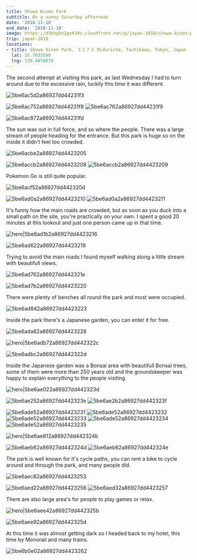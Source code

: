 ```yaml
---
title: Showa Kinen Park
subtitle: On a sunny Saturday afternoon
date: '2018-11-10'
end_date: '2018-11-10'
image: https://d3khpbv2gxh34v.cloudfront.net/p/japan-2018/showa-kinen-park/5be6af562a86927dd442325f.jpg
trip: japan-2018
locations:
- title: Showa Kinen Park, ３１７３ Midoricho, Tachikawa, Tokyo, Japan
  lat: 35.7033599
  lng: 139.4078879
---
```


The second attempt at visiting this park, as last Wednesday I had to turn around due to the excessive rain, luckily this time it was different.

![5be6ac5d2a86927dd44231f3](https://d3khpbv2gxh34v.cloudfront.net/p/japan-2018/showa-kinen-park/5be6ac662a86927dd44231f5.jpg "1.5")

![5be6ac752a86927dd44231f8](https://d3khpbv2gxh34v.cloudfront.net/p/japan-2018/showa-kinen-park/5be6ac7d2a86927dd44231fa.jpg "1.48")
![5be6ac762a86927dd44231f9](https://d3khpbv2gxh34v.cloudfront.net/p/japan-2018/showa-kinen-park/5be6ac852a86927dd44231fc.jpg "1.5")

![5be6ac872a86927dd44231fd](https://d3khpbv2gxh34v.cloudfront.net/p/japan-2018/showa-kinen-park/5be6ac8a2a86927dd44231fe.jpg "1.541")

The sun was out in full force, and so where the people. There was a large stream of people heading for the entrance. But this park is huge so on the inside it didn't feel too crowded.

![5be6acbe2a86927dd4423205](https://d3khpbv2gxh34v.cloudfront.net/p/japan-2018/showa-kinen-park/5be6acc62a86927dd4423207.jpg "1.5")

![5be6accb2a86927dd4423208](https://d3khpbv2gxh34v.cloudfront.net/p/japan-2018/showa-kinen-park/5be6ad1a2a86927dd4423215.jpg "1.5")
![5be6accb2a86927dd4423209](https://d3khpbv2gxh34v.cloudfront.net/p/japan-2018/showa-kinen-park/5be6acd12a86927dd442320b.jpg "1.5")

Pokemon Go is still quite popular.

![5be6acf52a86927dd442320d](https://d3khpbv2gxh34v.cloudfront.net/p/japan-2018/showa-kinen-park/5be6acfc2a86927dd442320f.jpg "1.5")

![5be6ad0a2a86927dd4423210](https://d3khpbv2gxh34v.cloudfront.net/p/japan-2018/showa-kinen-park/5be6ad1b2a86927dd4423217.jpg "1.5")
![5be6ad0a2a86927dd4423211](https://d3khpbv2gxh34v.cloudfront.net/p/japan-2018/showa-kinen-park/5be6ad142a86927dd4423214.jpg "1.5")

It's funny how the main roads are crowded, but as soon as you duck into a small path on the site, you're practically on your own. I spent a good 20 minutes at this lookout and just one person came up in that time.

![hero|5be6ad1b2a86927dd4423216](https://d3khpbv2gxh34v.cloudfront.net/p/japan-2018/showa-kinen-park/5be6ad1b2a86927dd4423216.jpg "1.5")

![5be6ad622a86927dd4423219](https://d3khpbv2gxh34v.cloudfront.net/p/japan-2018/showa-kinen-park/5be6ad682a86927dd442321a.jpg "1.5")

Trying to avoid the main roads I found myself walking along a little stream with beautifull views.

![5be6ad762a86927dd442321e](https://d3khpbv2gxh34v.cloudfront.net/p/japan-2018/showa-kinen-park/5be6ad7a2a86927dd442321f.jpg "1.5")

![5be6ad7b2a86927dd4423220](https://d3khpbv2gxh34v.cloudfront.net/p/japan-2018/showa-kinen-park/5be6ad8a2a86927dd4423225.jpg "1.5")

There were plenty of benches all round the park and most were occupied.

![5be6ad842a86927dd4423223](https://d3khpbv2gxh34v.cloudfront.net/p/japan-2018/showa-kinen-park/5be6ad882a86927dd4423224.jpg "1.5")

Inside the park there's a Japanese garden, you can enter it for free.

![5be6ada82a86927dd4423228](https://d3khpbv2gxh34v.cloudfront.net/p/japan-2018/showa-kinen-park/5be6adb02a86927dd442322a.jpg "1.5")

![hero|5be6adb72a86927dd442322c](https://d3khpbv2gxh34v.cloudfront.net/p/japan-2018/showa-kinen-park/5be6adb72a86927dd442322c.jpg "1.5")

![5be6adbc2a86927dd442322d](https://d3khpbv2gxh34v.cloudfront.net/p/japan-2018/showa-kinen-park/5be6adcc2a86927dd4423230.jpg "1.5")

Inside the Japanese garden was a Bonsai area with beautifull Bonsai trees, some of them were more than 250 years old and the groundskeeper was happy to explain everything to the people visiting.

![hero|5be6ae022a86927dd442323d](https://d3khpbv2gxh34v.cloudfront.net/p/japan-2018/showa-kinen-park/5be6ae022a86927dd442323d.jpg "2.281")

![5be6ae252a86927dd442323e](https://d3khpbv2gxh34v.cloudfront.net/p/japan-2018/showa-kinen-park/5be6ae2c2a86927dd4423240.jpg "1.5")
![5be6ae2b2a86927dd442323f](https://d3khpbv2gxh34v.cloudfront.net/p/japan-2018/showa-kinen-park/5be6ae312a86927dd4423242.jpg "0.639")

![5be6ade52a86927dd4423231](https://d3khpbv2gxh34v.cloudfront.net/p/japan-2018/showa-kinen-park/5be6ade92a86927dd4423236.jpg "1.5")
![5be6ade52a86927dd4423232](https://d3khpbv2gxh34v.cloudfront.net/p/japan-2018/showa-kinen-park/5be6adec2a86927dd442323a.jpg "1.5")
![5be6ade52a86927dd4423233](https://d3khpbv2gxh34v.cloudfront.net/p/japan-2018/showa-kinen-park/5be6adec2a86927dd4423239.jpg "1.5")
![5be6ade52a86927dd4423234](https://d3khpbv2gxh34v.cloudfront.net/p/japan-2018/showa-kinen-park/5be6adea2a86927dd4423237.jpg "1.5")
![5be6ade52a86927dd4423235](https://d3khpbv2gxh34v.cloudfront.net/p/japan-2018/showa-kinen-park/5be6adeb2a86927dd4423238.jpg "1.5")

![hero|5be6ae812a86927dd442324b](https://d3khpbv2gxh34v.cloudfront.net/p/japan-2018/showa-kinen-park/5be6ae812a86927dd442324b.jpg "1.464")

![5be6aeb62a86927dd442324d](https://d3khpbv2gxh34v.cloudfront.net/p/japan-2018/showa-kinen-park/5be6aec22a86927dd4423251.jpg "1.5")
![5be6aeb62a86927dd442324e](https://d3khpbv2gxh34v.cloudfront.net/p/japan-2018/showa-kinen-park/5be6aebf2a86927dd442324f.jpg "1.5")

The park is well known for it's cycle paths, you can rent a bike to cycle around and through the park, and many people did. 

![5be6aec82a86927dd4423253](https://d3khpbv2gxh34v.cloudfront.net/p/japan-2018/showa-kinen-park/5be6aed02a86927dd4423255.jpg "1.5")

![5be6aed22a86927dd4423256](https://d3khpbv2gxh34v.cloudfront.net/p/japan-2018/showa-kinen-park/5be6aeda2a86927dd4423258.jpg "1.5")
![5be6aed32a86927dd4423257](https://d3khpbv2gxh34v.cloudfront.net/p/japan-2018/showa-kinen-park/5be6aedb2a86927dd4423259.jpg "0.629")

There are also large area's for people to play games or relax.

![hero|5be6aee42a86927dd442325b](https://d3khpbv2gxh34v.cloudfront.net/p/japan-2018/showa-kinen-park/5be6aee42a86927dd442325b.jpg "1.52")

![5be6aee92a86927dd442325d](https://d3khpbv2gxh34v.cloudfront.net/p/japan-2018/showa-kinen-park/5be6aeeb2a86927dd442325e.jpg "2.044")

At this time it was almost getting dark so I headed back to my hotel, this time by  Monorail and many trains.

![5be6b0e02a86927dd4423262](https://d3khpbv2gxh34v.cloudfront.net/p/japan-2018/showa-kinen-park/5be6b0e62a86927dd4423263.jpg "1.5")

